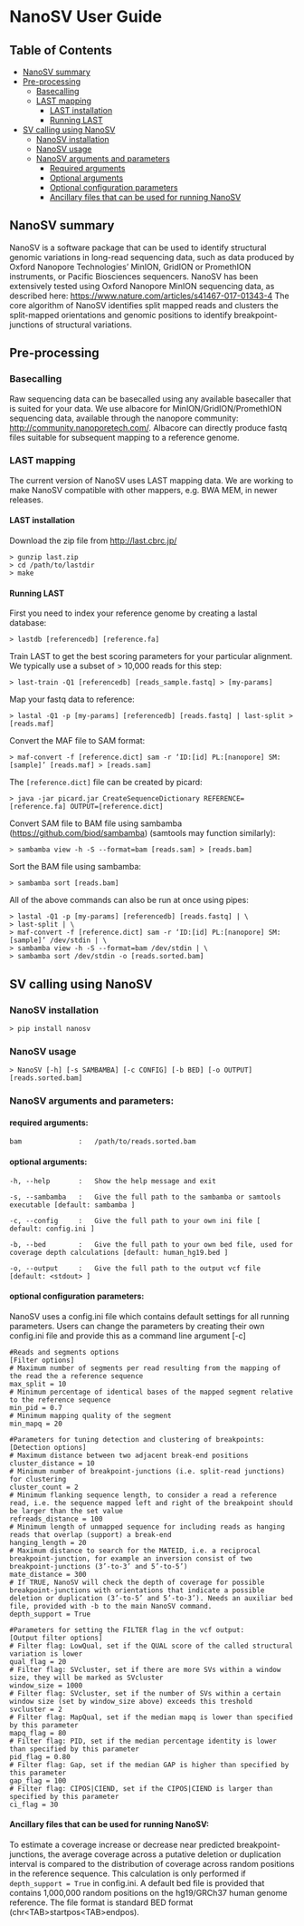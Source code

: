 NanoSV User Guide
=================

## Table of Contents
[//]: # (BEGIN automated TOC section, any edits will be overwritten on next source refresh)
* [NanoSV summary](#nanosv-summary)
* [Pre-processing](#pre-processing)
  * [Basecalling](#basecalling)
  * [LAST mapping](#last-mapping)
    * [LAST installation](#last-installation)
    * [Running LAST](#running-last)
* [SV calling using NanoSV](#sv-calling-using-nanosv)
  * [NanoSV installation](#nanosv-installation)
  * [NanoSV usage](#nanosv-usage)
  * [NanoSV arguments and parameters](#nanosv-arguments-and-parameters)
    * [Required arguments](#required-arguments)
    * [Optional arguments](#optional-arguments)
    * [Optional configuration parameters](#optional-configuration-parameters)
    * [Ancillary files that can be used for running NanoSV](#ancillary-files-that-can-be-used-for-running-nanosv)
    
[//]: # (END automated TOC section, any edits will be overwritten on next source refresh)

## NanoSV summary
NanoSV is a software package that can be used to identify structural genomic variations in long-read sequencing data, such as data produced by Oxford Nanopore Technologies’ MinION, GridION or PromethION instruments, or Pacific Biosciences sequencers.
NanoSV has been extensively tested using Oxford Nanopore MinION sequencing data, as described here: https://www.nature.com/articles/s41467-017-01343-4
The core algorithm of NanoSV identifies split mapped reads and clusters the split-mapped orientations and genomic positions to identify breakpoint-junctions of structural variations.

## Pre-processing

### Basecalling

Raw sequencing data can be basecalled using any available basecaller that is suited for your data. We use albacore for MinION/GridION/PromethION sequencing data, available through the nanopore community: http://community.nanoporetech.com/. Albacore can directly produce fastq files suitable for subsequent mapping to a reference genome.

### LAST mapping

The current version of NanoSV uses LAST mapping data. We are working to make NanoSV compatible with other mappers, e.g. BWA MEM, in newer releases.

#### LAST installation

Download the zip file from http://last.cbrc.jp/
```
> gunzip last.zip
> cd /path/to/lastdir
> make
```

#### Running LAST
First you need to index your reference genome by creating a lastal database:
```
> lastdb [referencedb] [reference.fa]
```
Train LAST to get the best scoring parameters for your particular alignment. We typically use a subset of > 10,000 reads for this step:
```
> last-train -Q1 [referencedb] [reads_sample.fastq] > [my-params]
```

Map your fastq data to reference:
```
> lastal -Q1 -p [my-params] [referencedb] [reads.fastq] | last-split > [reads.maf]
```
Convert the MAF file to SAM format:
```
> maf-convert -f [reference.dict] sam -r ‘ID:[id] PL:[nanopore] SM:[sample]’ [reads.maf] > [reads.sam]
```
The `[reference.dict]` file can be created by picard:
```
> java -jar picard.jar CreateSequenceDictionary REFERENCE=[reference.fa] OUTPUT=[reference.dict]
```
Convert SAM file to BAM file using sambamba (https://github.com/biod/sambamba) (samtools may function similarly):
```
> sambamba view -h -S --format=bam [reads.sam] > [reads.bam]
```
Sort the BAM file using sambamba: 
```
> sambamba sort [reads.bam]
```

All of the above commands can also be run at once using pipes:
```
> lastal -Q1 -p [my-params] [referencedb] [reads.fastq] | \
> last-split | \
> maf-convert -f [reference.dict] sam -r ‘ID:[id] PL:[nanopore] SM:[sample]’ /dev/stdin | \
> sambamba view -h -S --format=bam /dev/stdin | \
> sambamba sort /dev/stdin -o [reads.sorted.bam]

```

## SV calling using NanoSV

### NanoSV installation
```
> pip install nanosv
```

### NanoSV usage
```
> NanoSV [-h] [-s SAMBAMBA] [-c CONFIG] [-b BED] [-o OUTPUT] [reads.sorted.bam]
```

### NanoSV arguments and parameters:

#### required arguments:
```
bam              :   /path/to/reads.sorted.bam
```
#### optional arguments:
```
-h, --help       :   Show the help message and exit

-s, --sambamba   :   Give the full path to the sambamba or samtools executable [default: sambamba ]

-c, --config     :   Give the full path to your own ini file [ default: config.ini ]

-b, --bed        :   Give the full path to your own bed file, used for coverage depth calculations [default: human_hg19.bed ]

-o, --output     :   Give the full path to the output vcf file [default: <stdout> ]
```

#### optional configuration parameters:
NanoSV uses a config.ini file which contains default settings for all running parameters. Users can change the parameters by creating their own config.ini file and provide this as a command line argument [-c]
```
#Reads and segments options
[Filter options]
# Maximum number of segments per read resulting from the mapping of the read the a reference sequence
max_split = 10
# Minimum percentage of identical bases of the mapped segment relative to the reference sequence      
min_pid = 0.7
# Minimum mapping quality of the segment
min_mapq = 20

#Parameters for tuning detection and clustering of breakpoints:
[Detection options]
# Maximum distance between two adjacent break-end positions
cluster_distance = 10
# Minimum number of breakpoint-junctions (i.e. split-read junctions) for clustering
cluster_count = 2
# Minimum flanking sequence length, to consider a read a reference read, i.e. the sequence mapped left and right of the breakpoint should be larger than the set value
refreads_distance = 100
# Minimum length of unmapped sequence for including reads as hanging reads that overlap (support) a break-end
hanging_length = 20
# Maximum distance to search for the MATEID, i.e. a reciprocal breakpoint-junction, for example an inversion consist of two breakpoint-junctions (3’-to-3’ and 5’-to-5’)
mate_distance = 300
# If TRUE, NanoSV will check the depth of coverage for possible breakpoint-junctions with orientations that indicate a possible deletion or duplication (3’-to-5’ and 5’-to-3’). Needs an auxiliar bed file, provided with -b to the main NanoSV command.
depth_support = True

#Parameters for setting the FILTER flag in the vcf output:
[Output filter options]
# Filter flag: LowQual, set if the QUAL score of the called structural variation is lower
qual_flag = 20
# Filter flag: SVcluster, set if there are more SVs within a window size, they will be marked as SVcluster
window_size = 1000
# Filter flag: SVcluster, set if the number of SVs within a certain window size (set by window_size above) exceeds this treshold
svcluster = 2
# Filter flag: MapQual, set if the median mapq is lower than specified by this parameter
mapq_flag = 80
# Filter flag: PID, set if the median percentage identity is lower than specified by this parameter
pid_flag = 0.80
# Filter flag: Gap, set if the median GAP is higher than specified by this parameter
gap_flag = 100
# Filter flag: CIPOS|CIEND, set if the CIPOS|CIEND is larger than specified by this parameter
ci_flag = 30
```

#### Ancillary files that can be used for running NanoSV:
To estimate a coverage increase or decrease near predicted breakpoint-junctions, the average coverage across a putative deletion or duplication interval is compared to the distribution of coverage across random positions in the reference sequence. This calculation is only performed if `depth_support = True` in config.ini. A default bed file is provided that contains 1,000,000 random positions on the hg19/GRCh37 human genome reference. The file format is standard BED format (chr\<TAB\>startpos\<TAB\>endpos).

